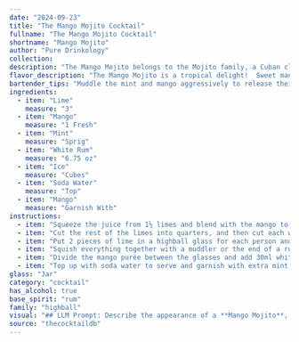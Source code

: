 ```yaml
---
date: "2024-09-23"
title: "The Mango Mojito Cocktail"
fullname: "The Mango Mojito Cocktail"
shortname: "Mango Mojito"
author: "Pure Drinkology"
collection:
description: "The Mango Mojito belongs to the Mojito family, a Cuban classic. This tropical twist on the original adds mango sweetness and aroma, enhancing the refreshing lime and mint flavors.  "
flavor_description: "The Mango Mojito is a tropical delight!  Sweet mango and zesty lime dance on your palate, refreshed by the cool, minty bite.  White rum adds a subtle warmth, while the soda water's effervescence creates a light, airy finish.  It's a perfect balance of sweetness, tartness, and refreshing coolness, ideal for warm weather sipping. "
bartender_tips: "Muddle the mint and mango aggressively to release their flavors. Don't over-muddle, you want a smooth purée, not a paste. Use a quality white rum and fresh lime juice. Don't skimp on the ice, it dilutes the cocktail and keeps it cool. Adjust the sweetness to your liking with additional mango purée or simple syrup. Top with soda water for a refreshing fizz. "
ingredients:
  - item: "Lime"
    measure: "3"
  - item: "Mango"
    measure: "1 Fresh"
  - item: "Mint"
    measure: "Sprig"
  - item: "White Rum"
    measure: "6.75 oz"
  - item: "Ice"
    measure: "Cubes"
  - item: "Soda Water"
    measure: "Top"
  - item: "Mango"
    measure: "Garnish With"
instructions:
  - item: "Squeeze the juice from 1½ limes and blend with the mango to give a smooth purée."
  - item: "Cut the rest of the limes into quarters, and then cut each wedge in half again."
  - item: "Put 2 pieces of lime in a highball glass for each person and add 1 teaspoon of caster sugar and 5-6 mint leaves to each glass."
  - item: "Squish everything together with a muddler or the end of a rolling pin to release all the flavours from the lime and mint."
  - item: "Divide the mango purée between the glasses and add 30ml white rum and a handful of crushed ice to each one, stirring well to mix everything together."
  - item: "Top up with soda water to serve and garnish with extra mint, if you like."
glass: "Jar"
category: "cocktail"
has_alcohol: true
base_spirit: "rum"
family: "highball"
visual: "## LLM Prompt: Describe the appearance of a **Mango Mojito**, taking into consideration the following ingredients:* **Lime:**  A thin wedge or wheel of lime, ideally with a bit of green rind still attached, resting on the rim of the glass. * **Mango:**  Chunks of fresh, ripe mango, suspended within the drink, adding a vibrant orange-yellow hue. * **Mint:**  Fresh sprigs of mint, either muddled or floating, contributing a refreshing green element. * **White Rum:**  Adding a clear, slightly hazy quality to the drink.* **Ice:**  Crushed ice, creating a frosty, translucent backdrop for the other ingredients.* **Soda Water:**  Bubbling up through the drink, bringing a slightly cloudy, effervescent texture. **Focus on the following aspects:*** **Color:**  Describe the overall color of the cocktail, considering the interplay of mango, lime, and mint.* **Texture:**  Mention the presence of ice, fruit chunks, and the bubbly soda water, creating a visually appealing texture. * **Garnish:**  Detail the lime wedge and mint sprigs, adding finishing touches to the presentation. **Write your description in a way that evokes the refreshing, tropical ambiance of the Mango Mojito.** "
source: "thecocktaildb"
---
```


